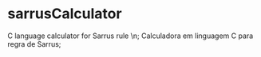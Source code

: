 # sarrusCalculator
C language calculator for Sarrus rule \n;
Calculadora em linguagem C para regra de Sarrus;
